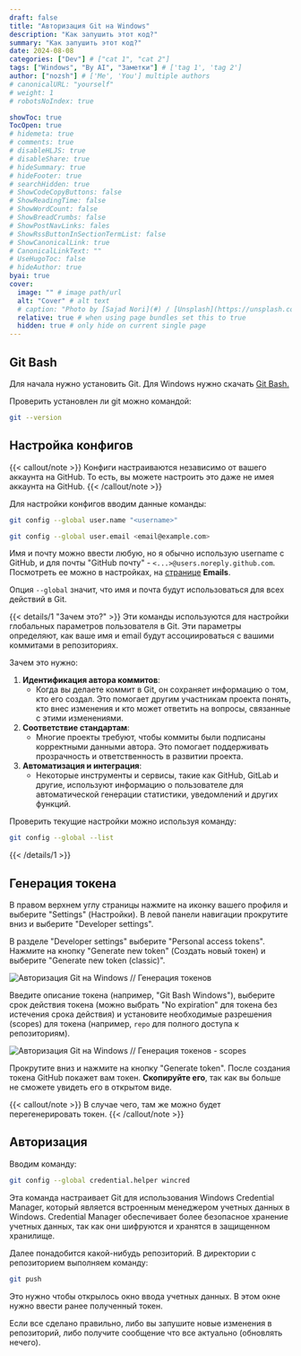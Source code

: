```yaml
---
draft: false
title: "Авторизация Git на Windows"
description: "Как запушить этот код?"
summary: "Как запушить этот код?"
date: 2024-08-08
categories: ["Dev"] # ["cat 1", "cat 2"]
tags: ["Windows", "By AI", "Заметки"] # ['tag 1', 'tag 2']
author: ["nozsh"] # ['Me', 'You'] multiple authors
# canonicalURL: "yourself"
# weight: 1
# robotsNoIndex: true

showToc: true
TocOpen: true
# hidemeta: true
# comments: true
# disableHLJS: true
# disableShare: true
# hideSummary: true
# hideFooter: true
# searchHidden: true
# ShowCodeCopyButtons: false
# ShowReadingTime: false
# ShowWordCount: false
# ShowBreadCrumbs: false
# ShowPostNavLinks: fales
# ShowRssButtonInSectionTermList: false
# ShowCanonicalLink: true
# CanonicalLinkText: ""
# UseHugoToc: false
# hideAuthor: true
byai: true
cover:
  image: "" # image path/url
  alt: "Cover" # alt text
  # caption: "Photo by [Sajad Nori](#) / [Unsplash](https://unsplash.com/?nt)" # display caption under cover
  relative: true # when using page bundles set this to true
  hidden: true # only hide on current single page
---
```


## Git Bash

Для начала нужно установить Git. Для Windows нужно скачать [Git Bash.](https://git-scm.com/download/win?nt)

Проверить установлен ли git можно командой:

```bash
git --version
```

## Настройка конфигов

{{< callout/note >}}
Конфиги настраиваются независимо от вашего аккаунта на GitHub. То есть, вы можете настроить это даже не имея аккаунта на GitHub.
{{< /callout/note >}}

Для настройки конфигов вводим данные команды:

```bash
git config --global user.name "<username>"
```

```bash
git config --global user.email <email@example.com>
```

Имя и почту можно ввести любую, но я обычно использую username с GitHub, и для почты "GitHub почту" - `<...>@users.noreply.github.com`. Посмотреть ее можно в настройках, на [странице](https://github.com/settings/emails?nt) **Emails**.

Опция `--global` значит, что имя и почта будут использоваться для всех действий в Git.

{{< details/1 "Зачем это?" >}}
Эти команды используются для настройки глобальных параметров пользователя в Git. Эти параметры определяют, как ваше имя и email будут ассоциироваться с вашими коммитами в репозиториях.

Зачем это нужно:

1. **Идентификация автора коммитов**:
   - Когда вы делаете коммит в Git, он сохраняет информацию о том, кто его создал. Это помогает другим участникам проекта понять, кто внес изменения и кто может ответить на вопросы, связанные с этими изменениями.
2. **Соответствие стандартам**:
   - Многие проекты требуют, чтобы коммиты были подписаны корректными данными автора. Это помогает поддерживать прозрачность и ответственность в развитии проекта.
3. **Автоматизация и интеграция**:
   - Некоторые инструменты и сервисы, такие как GitHub, GitLab и другие, используют информацию о пользователе для автоматической генерации статистики, уведомлений и других функций.

Проверить текущие настройки можно используя команду:

```bash
git config --global --list
```

{{< /details/1 >}}

## Генерация токена

В правом верхнем углу страницы нажмите на иконку вашего профиля и выберите "Settings" (Настройки). В левой панели навигации прокрутите вниз и выберите "Developer settings".

В разделе "Developer settings" выберите "Personal access tokens". Нажмите на кнопку "Generate new token" (Создать новый токен) и выберите "Generate new token (classic)".

![Авторизация Git на Windows // Генерация токенов](@img/001-avtorizatsiia-git-na-windows-generatsiia-tokenov.png)

Введите описание токена (например, "Git Bash Windows"), выберите срок действия токена (можно выбрать "No expiration" для токена без истечения срока действия) и установите необходимые разрешения (scopes) для токена (например, `repo` для полного доступа к репозиториям).

![Авторизация Git на Windows // Генерация токенов - scopes](@img/002-avtorizatsiia-git-na-windows-generatsiia-tokenov-scopes.png)

Прокрутите вниз и нажмите на кнопку "Generate token". После создания токена GitHub покажет вам токен. **Скопируйте его**, так как вы больше не сможете увидеть его в открытом виде.

{{< callout/note >}}
В случае чего, там же можно будет перегенерировать токен.
{{< /callout/note >}}

## Авторизация

Вводим команду:

```bash
git config --global credential.helper wincred
```

Эта команда настраивает Git для использования Windows Credential Manager, который является встроенным менеджером учетных данных в Windows. Credential Manager обеспечивает более безопасное хранение учетных данных, так как они шифруются и хранятся в защищенном хранилище.

Далее понадобится какой-нибудь репозиторий. В директории с репозиторием выполняем команду:

```bash
git push
```

Это нужно чтобы открылось окно ввода учетных данных. В этом окне нужно ввести ранее полученный токен.

Если все сделано правильно, либо вы запушите новые изменения в репозиторий, либо получите сообщение что все актуально (обновлять нечего).
